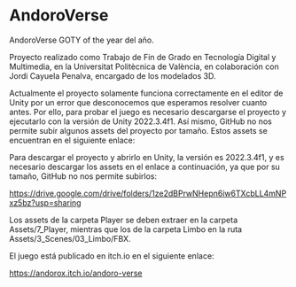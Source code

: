 # AndoroVerse
AndoroVerse GOTY of the year del año.

Proyecto realizado como Trabajo de Fin de Grado en Tecnología Digital y Multimedia, en la Universitat Politècnica de València, en colaboración con Jordi Cayuela Penalva, encargado de los modelados 3D.

Actualmente el proyecto solamente funciona correctamente en el editor de Unity por un error que desconocemos que esperamos resolver cuanto antes. Por ello, para probar el juego es necesario descargarse el proyecto y ejecutarlo con la versión de Unity 2022.3.4f1. Así mismo, GitHub no nos permite subir algunos assets del proyecto por tamaño. Estos assets se encuentran en el siguiente enlace:

Para descargar el proyecto y abrirlo en Unity, la versión es 2022.3.4f1, y es necesario descargar los assets en el enlace a continuación, ya que por su tamaño, GitHub no nos permite subirlos:

https://drive.google.com/drive/folders/1ze2dBPrwNHepn6iw6TXcbLL4mNPxz5bz?usp=sharing

Los assets de la carpeta Player se deben extraer en la carpeta Assets/7_Player, mientras que los de la carpeta Limbo en la ruta Assets/3_Scenes/03_Limbo/FBX.

El juego está publicado en itch.io en el siguiente enlace:

https://andorox.itch.io/andoro-verse
